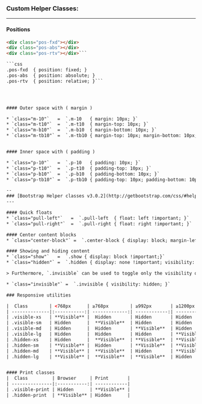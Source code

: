 ### Custom Helper Classes:
---

#### Positions
```html
<div class="pos-fxd"></div>
<div class="pos-abs"></div>
<div class="pos-rtv"></div>```

```css
.pos-fxd  { position: fixed; }
.pos-abs  { position: absolute; }
.pos-rtv  { position: relative; }```




#### Outer space with ( margin )

* `class="m-10"`   =  `.m-10   { margin: 10px; }`   
* `class="m-t10"`  =  `.m-t10  { margin-top: 10px; }`
* `class="m-b10"`  =  `.m-b10  { margin-bottom: 10px; }`
* `class="m-tb10"` =  `.m-tb10 { margin-top: 10px; margin-bottom: 10px; }`


#### Inner space with ( padding )

* `class="p-10"`   =  `.p-10   { padding: 10px; }`   
* `class="p-t10"`  =  `.p-t10  { padding-top: 10px; }`
* `class="p-b10"`  =  `.p-b10  { padding-bottom: 10px; }`
* `class="p-tb10"` =  `.p-tb10 { padding-top: 10px; padding-bottom: 10px; }`

--
### [Bootstrap Helper classes v3.0.2](http://getbootstrap.com/css/#helper-classes)
---

#### Quick floats
* `class="pull-left"`   =  `.pull-left  { float: left !important; }`   
* `class="pull-right"`  =  `.pull-right { float: right !important; }`   

#### Center content blocks
* `class="center-block"` =  `.center-block { display: block; margin-left: auto; margin-right: auto; }`  

#### Showing and hiding content
* `class="show"`   =  `.show { display: block !important;}`    
* `class="hidden"` =  `.hidden { display: none !important; visibility: hidden !important; }`

> Furthermore, `.invisible` can be used to toggle only the visibility of an element, meaning its `display` is not modified and the element can still affect the flow of the document.

* `class="invisible"` =  `.invisible { visibility: hidden; }`

### Responsive utilities

|  Class        | <768px      | ≥768px        | ≥992px       | ≥1200px     |
| --------------|:-----------:| -------------:| ------------:| -----------:|
| .visible-xs   | **Visible** |  Hidden       | Hidden       | Hidden      |
| .visible-sm   | Hidden      |  **Visible**  | Hidden       | Hidden      |
| .visible-md   | Hidden      |  Hidden       | **Visible**  | Hidden      |
| .visible-lg   | Hidden      |  Hidden       | Hidden       | **Visible** |
| .hidden-xs    | Hidden      |  **Visible**  | **Visible**  | **Visible** |
| .hidden-sm    | **Visible** |  Hidden       | **Visible**  | **Visible** |
| .hidden-md    | **Visible** |  **Visible**  | Hidden       | **Visible** |
| .hidden-lg    | **Visible** |  **Visible**  | **Visible**  | Hidden      |


#### Print classes
|  Class         | Browser     | Print       |
| ---------------|:-----------:| ------------|
| .visible-print | Hidden      | **Visible** |
| .hidden-print  | **Visible** | Hidden      |

